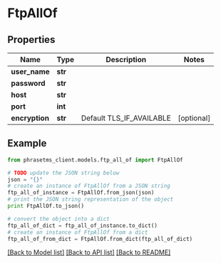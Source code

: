 # FtpAllOf

## Properties

| Name           | Type    | Description              | Notes      |
| -------------- | ------- | ------------------------ | ---------- |
| **user_name**  | **str** |                          |
| **password**   | **str** |                          |
| **host**       | **str** |                          |
| **port**       | **int** |                          |
| **encryption** | **str** | Default TLS_IF_AVAILABLE | [optional] |

## Example

```python
from phrasetms_client.models.ftp_all_of import FtpAllOf

# TODO update the JSON string below
json = "{}"
# create an instance of FtpAllOf from a JSON string
ftp_all_of_instance = FtpAllOf.from_json(json)
# print the JSON string representation of the object
print FtpAllOf.to_json()

# convert the object into a dict
ftp_all_of_dict = ftp_all_of_instance.to_dict()
# create an instance of FtpAllOf from a dict
ftp_all_of_from_dict = FtpAllOf.from_dict(ftp_all_of_dict)
```

[[Back to Model list]](../README.md#documentation-for-models) [[Back to API list]](../README.md#documentation-for-api-endpoints) [[Back to README]](../README.md)
